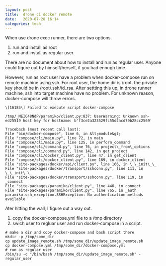 ```yaml
---
layout: post
title:  drone ci docker remote 
date:   2020-07-28 16:14 
categories: tech 
---
```


When use drone exec runner, there are two options. 

1. run and install as root
2. run and install as regular user.

There are no document about how to install and run as regular user. Anyone could figure out by himself/herself, if you had enough time.

However, run as root user have a problem when docker-compose run on remote machine using ssh. 
For root user, the home dir is /root. the priviate key should be in /root/.ssh/id_rsa. After settting this up, in drone runner machine, ssh into target machine have no problem. For unknown reason, docker-compose will throw errors. 

```
\[16183\] Failed to execute script docker-compose

/tmp/_MEIC48NdP/paramiko/client.py:837: UserWarning: Unknown ssh-ed25519 host key for hostname: b'f3ce2a323529fc55d2acd79b28cc2569'

Traceback (most recent call last):
File "bin/docker-compose", line 6, in &lt;module&gt;
File "compose/cli/main.py", line 72, in main
File "compose/cli/main.py", line 125, in perform_command
File "compose/cli/command.py", line 76, in project\_from\_options
File "compose/cli/command.py", line 142, in get_project
File "compose/cli/docker_client.py", line 47, in get_client
File "compose/cli/docker_client.py", line 169, in docker_client
File "site-packages/docker/api/client.py", line 166, in \_\_init\_\_
File "site-packages/docker/transport/sshconn.py", line 111, in \_\_init\_\_
File "site-packages/docker/transport/sshconn.py", line 119, in _connect
File "site-packages/paramiko/client.py", line 446, in connect
File "site-packages/paramiko/client.py", line 765, in _auth
paramiko.ssh_exception.SSHException: No authentication methods available

```



Ater hitting the wall, I figure out a way out.

1. copy the docker-compose.yml file to a /tmp directory
2. swich user to regluar user and run docker-compose in a script.


```
# make a dir and copy docker-compose and bash script there
mkdir -p /tmp/some_dir
cp update_image_remote.sh /tmp/some_dir/update_image_remote.sh 
cp docker-compose.yml /tmp/some_dir/docker-compose.yml 
# run as regular user
/bin/su -c "/bin/bash /tmp/some_dir/update_image_remote.sh" - regular_user
```


